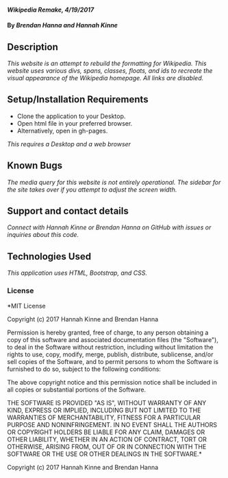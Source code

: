 #### _Wikipedia Remake, 4/19/2017_

#### By _Brendan Hanna and Hannah Kinne_

## Description

_This website is an attempt to rebuild the formatting for Wikipedia. This website uses various divs, spans, classes, floats, and ids to recreate the visual appearance of the Wikipedia homepage. All links are disabled._

## Setup/Installation Requirements

* Clone the application to your Desktop.
* Open html file in your preferred browser.
* Alternatively, open in gh-pages.

_This requires a Desktop and a web browser_

## Known Bugs

_The media query for this website is not entirely operational. The sidebar for the site takes over if you attempt to adjust the screen width._

## Support and contact details

_Connect with Hannah Kinne or Brendan Hanna on GitHub with issues or inquiries about this code._

## Technologies Used

_This application uses HTML, Bootstrap, and CSS._

### License

*MIT License

Copyright (c) 2017 Hannah Kinne and Brendan Hanna

Permission is hereby granted, free of charge, to any person obtaining a copy of this software and associated documentation files (the "Software"), to deal in the Software without restriction, including without limitation the rights to use, copy, modify, merge, publish, distribute, sublicense, and/or sell copies of the Software, and to permit persons to whom the Software is furnished to do so, subject to the following conditions:

The above copyright notice and this permission notice shall be included in all copies or substantial portions of the Software.

THE SOFTWARE IS PROVIDED "AS IS", WITHOUT WARRANTY OF ANY KIND, EXPRESS OR IMPLIED, INCLUDING BUT NOT LIMITED TO THE WARRANTIES OF MERCHANTABILITY, FITNESS FOR A PARTICULAR PURPOSE AND NONINFRINGEMENT. IN NO EVENT SHALL THE AUTHORS OR COPYRIGHT HOLDERS BE LIABLE FOR ANY CLAIM, DAMAGES OR OTHER LIABILITY, WHETHER IN AN ACTION OF CONTRACT, TORT OR OTHERWISE, ARISING FROM, OUT OF OR IN CONNECTION WITH THE SOFTWARE OR THE USE OR OTHER DEALINGS IN THE SOFTWARE.*

Copyright (c) 2017 Hannah Kinne and Brendan Hanna

